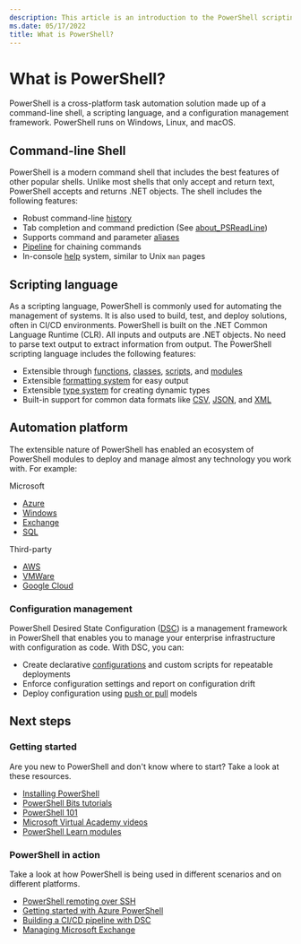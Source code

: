 ```yaml
---
description: This article is an introduction to the PowerShell scripting environment and its features.
ms.date: 05/17/2022
title: What is PowerShell?
---
```


# What is PowerShell?

PowerShell is a cross-platform task automation solution made up of a command-line shell, a scripting
language, and a configuration management framework. PowerShell runs on Windows, Linux, and macOS.

## Command-line Shell

PowerShell is a modern command shell that includes the best features of other popular shells. Unlike
most shells that only accept and return text, PowerShell accepts and returns .NET objects. The shell
includes the following features:

- Robust command-line [history][01]
- Tab completion and command prediction (See [about_PSReadLine][02])
- Supports command and parameter [aliases][03]
- [Pipeline][04] for chaining commands
- In-console [help][05] system, similar to Unix `man` pages

## Scripting language

As a scripting language, PowerShell is commonly used for automating the management of systems. It is
also used to build, test, and deploy solutions, often in CI/CD environments. PowerShell is built on
the .NET Common Language Runtime (CLR). All inputs and outputs are .NET objects. No need to parse
text output to extract information from output. The PowerShell scripting language includes the
following features:

- Extensible through [functions][06], [classes][07], [scripts][08], and [modules][09]
- Extensible [formatting system][10] for easy output
- Extensible [type system][11] for creating dynamic types
- Built-in support for common data formats like [CSV][12], [JSON][13], and [XML][14]

## Automation platform

The extensible nature of PowerShell has enabled an ecosystem of PowerShell modules to deploy and
manage almost any technology you work with. For example:

Microsoft

- [Azure][15]
- [Windows][16]
- [Exchange][17]
- [SQL][18]

Third-party

- [AWS][19]
- [VMWare][20]
- [Google Cloud][21]

### Configuration management

PowerShell Desired State Configuration ([DSC][22]) is a management framework in PowerShell that
enables you to manage your enterprise infrastructure with configuration as code. With DSC, you can:

- Create declarative [configurations][23] and custom scripts for repeatable deployments
- Enforce configuration settings and report on configuration drift
- Deploy configuration using [push or pull][24] models

## Next steps

### Getting started

Are you new to PowerShell and don't know where to start? Take a look at these resources.

- [Installing PowerShell][25]
- [PowerShell Bits tutorials][26]
- [PowerShell 101][27]
- [Microsoft Virtual Academy videos][28]
- [PowerShell Learn modules][29]

### PowerShell in action

Take a look at how PowerShell is being used in different scenarios and on different platforms.

- [PowerShell remoting over SSH][30]
- [Getting started with Azure PowerShell][31]
- [Building a CI/CD pipeline with DSC][32]
- [Managing Microsoft Exchange][33]

<!-- link references -->
[01]: /powershell/module/microsoft.powershell.core/about/about_history
[02]: /powershell/module/psreadline/about/about_psreadline
[03]: /powershell/module/microsoft.powershell.core/about/about_aliases
[04]: /powershell/module/microsoft.powershell.core/about/about_pipelines
[05]: /powershell/module/microsoft.powershell.core/get-help
[06]: /powershell/module/microsoft.powershell.core/about/about_functions_advanced
[07]: /powershell/module/microsoft.powershell.core/about/about_classes
[08]: /powershell/module/microsoft.powershell.core/about/about_scripts
[09]: /powershell/module/microsoft.powershell.core/about/about_modules
[10]: /powershell/module/microsoft.powershell.core/about/about_format.ps1xml
[11]: /powershell/module/microsoft.powershell.core/about/about_types.ps1xml
[12]: /powershell/module/microsoft.powershell.utility/convertfrom-csv
[13]: /powershell/module/microsoft.powershell.utility/convertfrom-json
[14]: /powershell/module/microsoft.powershell.utility/convertto-xml
[15]: /powershell/azure
[16]: /powershell/windows/get-started
[17]: /powershell/exchange/exchange-management-shell
[18]: /sql/powershell/sql-server-powershell
[19]: https://aws.amazon.com/powershell/
[20]: https://core.vmware.com/vmware-powercli
[21]: https://cloud.google.com/powershell/
[22]: /powershell/scripting/dsc/overview/dscforengineers
[23]: /powershell/scripting/dsc/configurations/configurations
[24]: /powershell/scripting/dsc/pull-server/enactingconfigurations
[25]: /powershell/scripting/install/installing-powershell
[26]: /powershell/scripting/learn/tutorials/00-introduction
[27]: /powershell/scripting/learn/ps101/00-introduction
[28]: /shows/browse?terms=powershell
[29]: /training/browse/?terms=PowerShell
[30]: /powershell/scripting/learn/remoting/ssh-remoting-in-powershell-core
[31]: /powershell/azure/get-started-azureps
[32]: /azure/devops/pipelines/release/dsc-cicd
[33]: /powershell/exchange/exchange-management-shell
